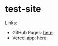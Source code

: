 # test-site

Links:
  - GitHub Pages: [here](https://ehristoforu.github.io/test-site)
  - Vercel.app: [here](https://test-site-sage-three.vercel.app)
